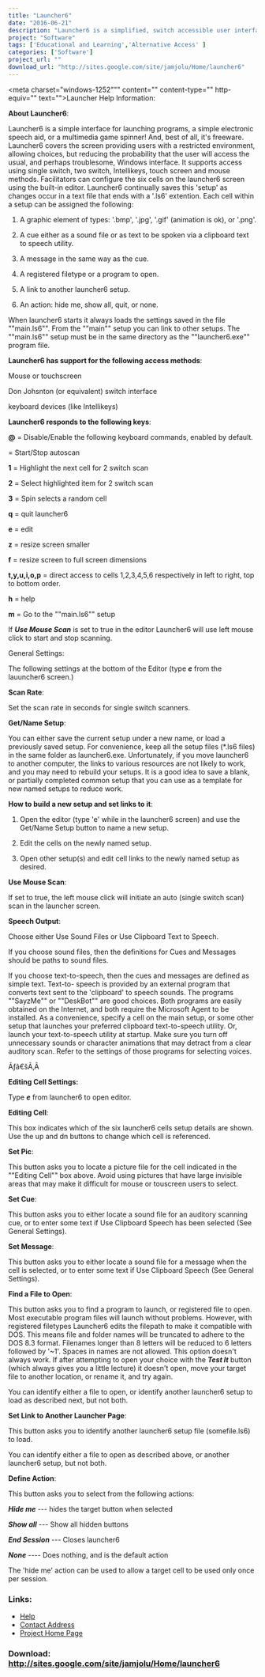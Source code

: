 ```yaml
---
title: "Launcher6"
date: "2016-06-21"
description: "Launcher6 is a simplified, switch accessible user interface that can launch programs, act as an electronic speech device, or act as a multimedia game spinner for Windows computers. The launcher6 screen completely covers the screen offering 6 choices, but reducing the probability that the user will encounter the perhaps troublesome Windows interface. Multiple access methods and supports like auditory scanning are simultaneously supported. The built in editor saves any changes automatically as they are made."
project: "Software"
tags: ['Educational and Learning','Alternative Access' ]
categories: ['Software']
project_url: ""
download_url: "http://sites.google.com/site/jamjolu/Home/launcher6"
---
```

<meta charset="windows-1252""" content="" content-type="" http-equiv="" text=""></meta><meta content="" generator="" microsoft="" name="" word=""></meta><title>Launcher Help Information:</title><meta c:="" content="" files="" name="" office="" template=""></meta>Launcher Help Information:

 **About Launcher6**:

Launcher6 is a simple interface for launching programs, a simple electronic speech aid, or a multimedia game spinner! And, best of all, it's freeware. Launcher6 covers the screen providing users with a restricted environment, allowing choices, but reducing the probability that the user will access the usual, and perhaps troublesome, Windows interface. It supports access using single switch, two switch, Intellikeys, touch screen and mouse methods. Facilitators can configure the six cells on the launcher6 screen using the built-in editor. Launcher6 continually saves this 'setup' as changes occur in a text file that ends with a '.ls6' extention. Each cell within a setup can be assigned the following:

1. A graphic element of types: '.bmp', '.jpg', '.gif' (animation is ok), or '.png'.

2. A cue either as a sound file or as text to be spoken via a clipboard text to speech utility.

3. A message in the same way as the cue.

4. A registered filetype or a program to open.

5. A link to another launcher6 setup.

6. An action: hide me, show all, quit, or none.

When launcher6 starts it always loads the settings saved in the file ""main.ls6"". From the ""main"" setup you can link to other setups. The ""main.ls6"" setup must be in the same directory as the ""launcher6.exe"" program file.

 **Launcher6 has support for the following access methods**:

Mouse or touchscreen

Don Johsnton (or equivalent) switch interface

keyboard devices (like Intellikeys)

 **Launcher6 responds to the following keys**:

 **@** = Disable/Enable the following keyboard commands, enabled by default.

  = Start/Stop autoscan

 **1** = Highlight the next cell for 2 switch scan

 **2** = Select highlighted item for 2 switch scan

 **3** = Spin selects a random cell

 **q** = quit launcher6

 **e** = edit

 **z** = resize screen smaller

 **f** = resize screen to full screen dimensions

 **t,y,u,i,o,p** = direct access to cells 1,2,3,4,5,6 respectively in left to right, top to bottom order.

 **h** = help

 **m** = Go to the ""main.ls6"" setup

If **_Use Mouse Scan_** is set to true in the editor Launcher6 will use left mouse click to start and stop scanning.

 General Settings:

The following settings at the bottom of the Editor (type **_e_** from the lauuncher6 screen.)

 **Scan Rate**:

Set the scan rate in seconds for single switch scanners.

 **Get/Name Setup**:

You can either save the current setup under a new name, or load a previously saved setup. For convenience, keep all the setup files (\*.ls6 files) in the same folder as launcher6.exe. Unfortunately, if you move launcher6 to another computer, the links to various resources are not likely to work, and you may need to rebuild your setups. It is a good idea to save a blank, or partially completed common setup that you can use as a template for new named setups to reduce work.

 **How to build a new setup and set links to it**:

1. Open the editor (type 'e' while in the launcher6 screen) and use the Get/Name Setup button to name a new setup.

2. Edit the cells on the newly named setup.

3. Open other setup(s) and edit cell links to the newly named setup as desired.

 **Use Mouse Scan**:

If set to true, the left mouse click will initiate an auto (single switch scan) scan in the launcher screen.

 **Speech Output**:

Choose either Use Sound Files or Use Clipboard Text to Speech.

If you choose sound files, then the definitions for Cues and Messages should be paths to sound files.

If you choose text-to-speech, then the cues and messages are defined as simple text. Text-to- speech is provided by an external program that converts text sent to the 'clipboard' to speech sounds. The programs ""SayzMe"" or ""DeskBot"" are good choices. Both programs are easily obtained on the Internet, and both require the Microsoft Agent to be installed. As a convenience, specify a cell on the main setup, or some other setup that launches your preferred clipboard text-to-speech utility. Or, launch your text-to-speech utility at startup. Make sure you turn off unnecessary sounds or character animations that may detract from a clear auditory scan. Refer to the settings of those programs for selecting voices.

Ãƒâ€šÃ‚Â 

 **Editing Cell Settings:**

Type **_e_** from launcher6 to open editor.

 **Editing Cell**:

This box indicates which of the six launcher6 cells setup details are shown. Use the up and dn buttons to change which cell is referenced.

 **Set Pic**:

This button asks you to locate a picture file for the cell indicated in the ""Editing Cell"" box above. Avoid using pictures that have large invisible areas that may make it difficult for mouse or touscreen users to select.

 **Set Cue**:

This button asks you to either locate a sound file for an auditory scanning cue, or to enter some text if Use Clipboard Speech has been selected (See General Settings).

 **Set Message**:

This button asks you to either locate a sound file for a message when the cell is selected, or to enter some text if Use Clipboard Speech (See General Settings).

 **Find a File to Open**:

This button asks you to find a program to launch, or registered file to open. Most executable program files will launch without problems. However, with registered filetypes Launcher6 edits the filepath to make it compatible with DOS. This means file and folder names will be truncated to adhere to the DOS 8.3 format. Filenames longer than 8 letters will be reduced to 6 letters followed by '~1'. Spaces in names are not allowed. This option doesn't always work. If after attempting to open your choice with the **_Test It_** button (which always gives you a little lecture) it doesn't open, move your target file to another location, or rename it, and try again.

You can identify either a file to open, or identify another launcher6 setup to load as described next, but not both.

 **Set Link to Another Launcher Page**:

This button asks you to identify another launcher6 setup file (somefile.ls6) to load.

You can identify either a file to open as described above, or another launcher6 setup, but not both.

 **Define Action**:

This button asks you to select from the following actions:

 **_Hide me_** --- hides the target button when selected

 **_Show all_** --- Show all hidden buttons

 **_End Session_** --- Closes launcher6

 **_None_** ---- Does nothing, and is the default action

The 'hide me' action can be used to allow a target cell to be used only once per session.

### Links:
- <a href="http://www.oatsoft.org/Software/launcher6/help">Help</a>
- <a href="mailto:jamjolu@hotmail.com">Contact Address</a>
- <a href="http://sites.google.com/site/jamjolu/Home/launcher6">Project Home Page</a>

### Download: http://sites.google.com/site/jamjolu/Home/launcher6 